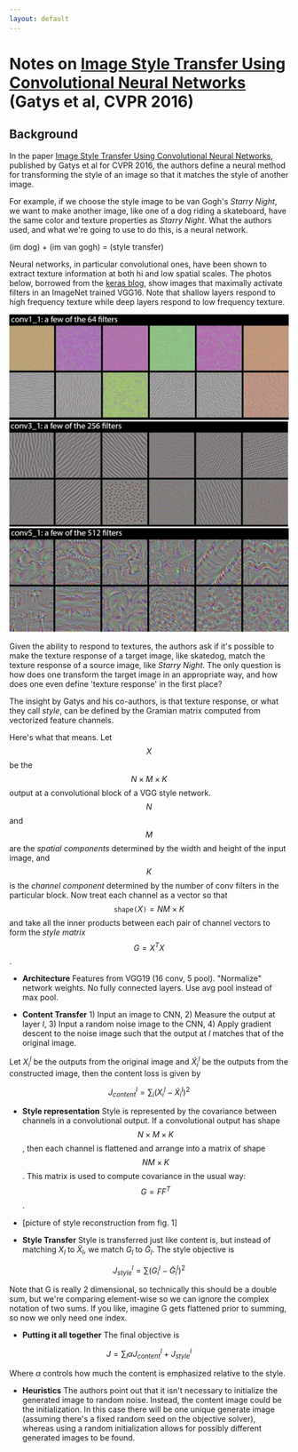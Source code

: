 ```yaml
---
layout: default
---
```


# Notes on [Image Style Transfer Using Convolutional Neural Networks](https://www.cv-foundation.org/openaccess/content_cvpr_2016/papers/Gatys_Image_Style_Transfer_CVPR_2016_paper.pdf) (Gatys et al, CVPR 2016)

## Background
In the paper [Image Style Transfer Using Convolutional Neural Networks](https://www.cv-foundation.org/openaccess/content_cvpr_2016/papers/Gatys_Image_Style_Transfer_CVPR_2016_paper.pdf), published by Gatys et al for CVPR 2016, the authors define a neural method for transforming the style of an image so that it matches the style of another image.

For example, if we choose the style image to be van Gogh's _Starry Night_, we want to make another image, like one of a dog riding a skateboard, have the same color and texture properties as _Starry Night_.  What the authors used, and what we're going to use to do this, is a neural network.

(im dog) + (im van gogh) = (style transfer)

Neural networks, in particular convolutional ones, have been shown to extract texture information at both hi and low spatial scales.  The photos below, borrowed from the [keras blog](https://blog.keras.io/category/demo.html), show images that maximally activate filters in an ImageNet trained VGG16.  Note that shallow layers respond to high frequency texture while deep layers respond to low frequency texture.

![im](neural-style-transfer/keras1.png)
![im](neural-style-transfer/keras2.png)
![im](neural-style-transfer/keras3.png)

Given the ability to respond to textures, the authors ask if it's possible to make the texture response of a target image, like skatedog, match the texture response of a source image, like _Starry Night_.  The only question is how does one transform the target image in an appropriate way, and how does one even define 'texture response' in the first place?

The insight by Gatys and his co-authors, is that texture response, or what they call _style_, can be defined by the Gramian matrix computed from vectorized feature channels.

Here's what that means.  Let $$X$$ be the $$N \times M \times K$$ output at a convolutional block of a VGG style network.  $$N$$ and $$M$$ are the _spatial components_ determined by the width and height of the input image, and $$K$$ is the _channel component_ determined by the number of conv filters in the particular block.  Now treat each channel as a vector so that $$\texttt{shape(}X\texttt{)} = NM \times K$$ and take all the inner products between each pair of channel vectors to form the _style matrix_ $$G = X^TX$$.




- __Architecture__ Features from VGG19 (16 conv, 5 pool). "Normalize" network weights.  No fully connected layers.  Use avg pool instead of max pool.

- __Content Transfer__ 1) Input an image to CNN, 2) Measure the output at layer $l$, 3) Input a random noise image to the CNN, 4) Apply gradient descent to the noise image such that the output at $l$ matches that of the original image.

Let $X^l_i$ be the outputs from the original image and $\tilde{X}^l_i$ be the outputs from the constructed image, then the content loss is given by

$$J_{content}^l = \sum_{i}{(X^l_i - \tilde{X}^l_i)^2}$$

- __Style representation__  Style is represented by the covariance between channels in a convolutional output.  If a convolutional output has shape $$N \times M \times K$$, then each channel is flattened and arrange into a matrix of shape $$N M \times K$$.  This matrix is used to compute covariance in the usual way: $$G = FF^T$$.

- [picture of style reconstruction from fig. 1]

- __Style Transfer__ Style is transferred just like content is, but instead of matching $X_l$ to $\tilde{X}_l$, we match $G_l$ to $\tilde{G}_l$.  The style objective is

$$J_{style}^l = \sum{(G^l_i - \tilde{G}^l_i)}^2$$

Note that G is really 2 dimensional, so technically this should be a double sum, but we're comparing element-wise so we can ignore the complex notation of two sums. If you like, imagine G gets flattened prior to summing, so now we only need one index.

- __Putting it all together__  The final objective is

$$J = \sum_{l}{\alpha J_{content}^l + J_{style}^l}$$

Where $\alpha$ controls how much the content is emphasized relative to the style.

- __Heuristics__ The authors point out that it isn't necessary to initialize the generated image to random noise.  Instead, the content image could be the initialization.  In this case there will be one unique generate image (assuming there's a fixed random seed on the objective solver), whereas using a random initialization allows for possibly different generated images to be found.
